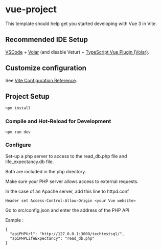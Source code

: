 # vue-project

This template should help get you started developing with Vue 3 in Vite.

## Recommended IDE Setup

[VSCode](https://code.visualstudio.com/) + [Volar](https://marketplace.visualstudio.com/items?itemName=Vue.volar) (and disable Vetur) + [TypeScript Vue Plugin (Volar)](https://marketplace.visualstudio.com/items?itemName=Vue.vscode-typescript-vue-plugin).

## Customize configuration

See [Vite Configuration Reference](https://vitejs.dev/config/).

## Project Setup

```sh
npm install
```

### Compile and Hot-Reload for Development

```sh
npm run dev
```


### Configure 

Set-up a php server to access to the read_db.php file and life_expectancy.db file.

Both are included in the php directory.

Make sure your PHP server allows access to external requests. 

In the case of an Apache server, add this line to httpd.conf 

```
Header set Access-Control-Allow-Origin <your Vue website>

```

Go to src/config.json and enter the address of the PHP API 

Eample : 

```
{
  "apiPHPUrl": "http://127.0.0.1:3000/techtestsql/",
  "apiPHPLifeExpectancy": "read_db.php"
}
```




